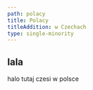 ```yaml
---
path: polacy
title: Polacy
titleAddition: w Czechach
type: single-minority
---
```

## lala

halo tutaj czesi w polsce